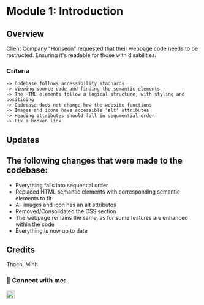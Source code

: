 # Module 1: Introduction

## Overview
Client Company "Horiseon" requested that their webpage code needs to be restructed. Ensuring it's readable for those with disabilities.

### Criteria
```
-> Codebase follows accessibility stadnards
-> Viewing source code and finding the semantic elements
-> The HTML elements follow a logical structure, with styling and positioing
-> Codebase does not change how the website functions
-> Images and icons have accessible 'alt' attributes
-> Heading attributes should fall in sequmential order
-> Fix a broken link 
```
## Updates

## The following changes that were made to the codebase:

- Everything falls into sequential order
- Replaced HTML semantic elements with corresponding semantic elements to fit
- All images and icon has an alt attributes
- Removed/Consolidated the CSS section
- The webpage remains the same, as for some features are enhanced within the code
- Everything is now up to date 

## Credits
Thach, Minh

### 🤝 Connect with me:

<a href="https://instagram.com/tatsumi_kun1"><img align="left" src="https://raw.githubusercontent.com/yushi1007/yushi1007/main/images/instagram.svg" alt="tatsumi_kun1 | Instagram" width="21px"/></a>

